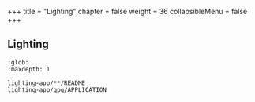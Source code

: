 +++
title = "Lighting"
chapter = false
weight = 36
collapsibleMenu = false
+++

## Lighting

```{toctree}
:glob:
:maxdepth: 1

lighting-app/**/README
lighting-app/qpg/APPLICATION
```
